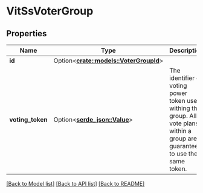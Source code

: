# VitSsVoterGroup

## Properties

Name | Type | Description | Notes
------------ | ------------- | ------------- | -------------
**id** | Option<[**crate::models::VoterGroupId**](VoterGroupId.md)> |  | [optional]
**voting_token** | Option<[**serde_json::Value**](.md)> | The identifier of voting power token used withing this group. All vote plans within a group are guaranteed to use the same token.  | [optional]

[[Back to Model list]](../README.md#documentation-for-models) [[Back to API list]](../README.md#documentation-for-api-endpoints) [[Back to README]](../README.md)


